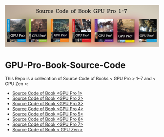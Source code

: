 ![](Media/cover.jpg)

# GPU-Pro-Book-Source-Code
This Repo is a collecntion of Source Code of Books < GPU Pro > 1~7 and < GPU Zen >:
  
* [ Source Code of Book <GPU Pro 1>](/GPU-Pro-1)
* [ Source Code of Book <GPU Pro 2>](/GPU-Pro-2)
* [ Source Code of Book <GPU Pro 3>](/GPU-Pro-3)
* [ Source Code of Book <GPU Pro 4>](/GPU-Pro-4)
* [ Source Code of Book <GPU Pro 5>](/GPU-Pro-5)
* [ Source Code of Book <GPU Pro 6>](/GPU-Pro-6)
* [ Source Code of Book <GPU Pro 7>](/GPU-Pro-7)
* [ Source Code of Book <  GPU Zen >](/GPU-Zen)